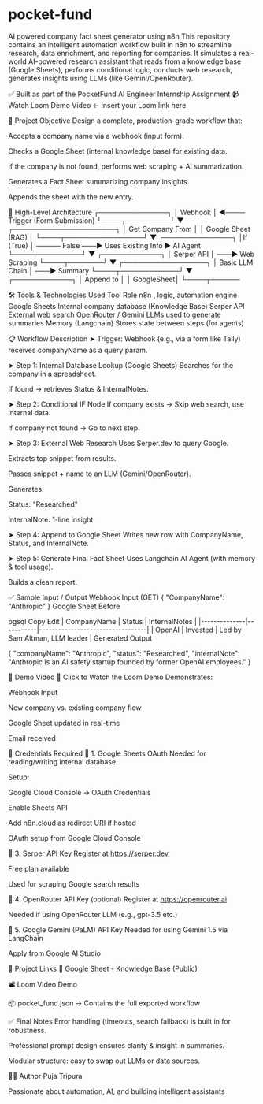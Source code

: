 # pocket-fund
AI powered company fact sheet generator using n8n
This repository contains an intelligent automation workflow built in n8n to streamline research, data enrichment, and reporting for companies. It simulates a real-world AI-powered research assistant that reads from a knowledge base (Google Sheets), performs conditional logic, conducts web research, generates insights using LLMs (like Gemini/OpenRouter).

✅ Built as part of the PocketFund AI Engineer Internship Assignment
📹 Watch Loom Demo Video ← Insert your Loom link here

📌 Project Objective
Design a complete, production-grade workflow that:

Accepts a company name via a webhook (input form).

Checks a Google Sheet (internal knowledge base) for existing data.

If the company is not found, performs web scraping + AI summarization.

Generates a Fact Sheet summarizing company insights.

Appends the sheet with the new entry.



🧠 High-Level Architecture
            ┌──────────────┐
            │ Webhook      │ ◀──── Trigger (Form Submission)
            └────┬─────────┘
                 ▼
       ┌─────────────────────┐
       │ Get Company From    │
       │ Google Sheet (RAG)  │
       └────┬────────────────┘
            ▼
       ┌──────────────┐
       │If (True)      │ ───── False ───▶ Uses Existing Info ▶ AI Agent 
       └────┬─────────┘
            ▼
     ┌────────────┐
     │ Serper API │ ───▶ Web Scraping
     └────┬───────┘
          ▼
   ┌─────────────────┐
   │ Basic LLM Chain │ ───▶ Summary
   └────┬────────────┘
        ▼
  ┌────────────┐
  │ Append to  │
  │ GoogleSheet│
  └────┬──────


           
  
   
🛠 Tools & Technologies Used
Tool	Role
n8n	, logic, automation engine
Google Sheets	Internal company database (Knowledge Base)
Serper API	External web search
OpenRouter / Gemini	LLMs used to generate summaries
Memory (Langchain)	Stores state between steps (for agents)

📋 Workflow Description
➤ Trigger:
Webhook (e.g., via a form like Tally) receives companyName as a query param.

➤ Step 1: Internal Database Lookup (Google Sheets)
Searches for the company in a spreadsheet.

If found → retrieves Status & InternalNotes.

➤ Step 2: Conditional IF Node
If company exists → Skip web search, use internal data.

If company not found → Go to next step.

➤ Step 3: External Web Research
Uses Serper.dev to query Google.

Extracts top snippet from results.

Passes snippet + name to an LLM (Gemini/OpenRouter).

Generates:

Status: "Researched"

InternalNote: 1-line insight

➤ Step 4: Append to Google Sheet
Writes new row with CompanyName, Status, and InternalNote.

➤ Step 5: Generate Final Fact Sheet 
Uses Langchain AI Agent (with memory & tool usage).

Builds a clean report.

✅ Sample Input / Output
Webhook Input (GET)
{ "CompanyName": "Anthropic" }
Google Sheet Before

pgsql
Copy
Edit
| CompanyName  | Status    | InternalNotes                   |
|--------------|-----------|----------------------------------|
| OpenAI       | Invested  | Led by Sam Altman, LLM leader   |
Generated Output


{
  "companyName": "Anthropic",
  "status": "Researched",
  "internalNote": "Anthropic is an AI safety startup founded by former OpenAI employees."
}


🧪 Demo Video
🎥 Click to Watch the Loom Demo
Demonstrates:

Webhook Input

New company vs. existing company flow

Google Sheet updated in real-time

Email received

📂 Credentials Required
🔐 1. Google Sheets OAuth
Needed for reading/writing internal database.

Setup:

Google Cloud Console → OAuth Credentials

Enable Sheets API

Add n8n.cloud as redirect URI if hosted

OAuth setup from Google Cloud Console

🔐 3. Serper API Key
Register at https://serper.dev

Free plan available

Used for scraping Google search results

🔐 4. OpenRouter API Key (optional)
Register at https://openrouter.ai

Needed if using OpenRouter LLM (e.g., gpt-3.5 etc.)

🔐 5. Google Gemini (PaLM) API Key 
Needed for using Gemini 1.5 via LangChain

Apply from Google AI Studio

📎 Project Links
📄 Google Sheet - Knowledge Base (Public)

📽️ Loom Video Demo

📦 pocket_fund.json → Contains the full exported workflow

✅ Final Notes
Error handling (timeouts, search fallback) is built in for robustness.

Professional prompt design ensures clarity & insight in summaries.

Modular structure: easy to swap out LLMs or data sources.

🧑‍💻 Author
Puja Tripura

Passionate about automation, AI, and building intelligent assistants
